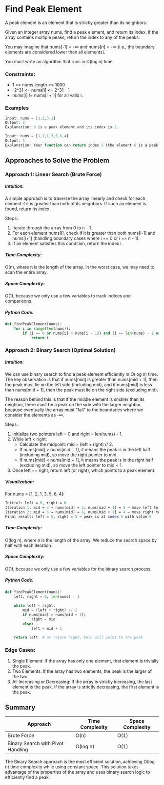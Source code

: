 # Find Peak Element
A peak element is an element that is strictly greater than its neighbors.

Given an integer array nums, find a peak element, and return its index. If the array contains multiple peaks, return the index to any of the peaks.

You may imagine that nums[-1] = -∞ and nums[n] = -∞ (i.e., the boundary elements are considered lower than all elements).

You must write an algorithm that runs in O(log n) time.
### Constraints:
- 1 <= nums.length <= 1000
- -2^31 <= nums[i] <= 2^31 - 1
- nums[i] != nums[i + 1] for all valid i.

### Examples
```javascript
Input: nums = [1,2,3,1]
Output: 2
Explanation: 3 is a peak element and its index is 2.

Input: nums = [1,2,1,3,5,6,4]
Output: 5
Explanation: Your function can return index 5 (the element 6 is a peak) or index 1 (the element 2 is a peak).
```

## Approaches to Solve the Problem
### Approach 1: Linear Search (Brute Force)
##### Intuition:
A simple approach is to traverse the array linearly and check for each element if it is greater than both of its neighbors. If such an element is found, return its index.

Steps:
1. Iterate through the array from 0 to n - 1.
2. For each element nums[i], check if it is greater than both nums[i-1] and nums[i+1] (handling boundary cases where i == 0 or i == n - 1).
3. If an element satisfies this condition, return the index i.
##### Time Complexity:
O(n), where n is the length of the array. In the worst case, we may need to scan the entire array.
##### Space Complexity:
O(1), because we only use a few variables to track indices and comparisons.
##### Python Code:
```python
def findPeakElement(nums):
    for i in range(len(nums)):
        if (i == 0 or nums[i] > nums[i - 1]) and (i == len(nums) - 1 or nums[i] > nums[i + 1]):
            return i
```
### Approach 2: Binary Search (Optimal Solution)
##### Intuition: 
We can use binary search to find a peak element efficiently in O(log n) time. The key observation is that if nums[mid] is greater than nums[mid + 1], then the peak must lie on the left side (including mid), and if nums[mid] is less than nums[mid + 1], then the peak must lie on the right side (excluding mid).

The reason behind this is that if the middle element is smaller than its neighbor, there must be a peak on the side with the larger neighbor, because eventually the array must "fall" to the boundaries where we consider the elements as -∞.

Steps:
1. Initialize two pointers left = 0 and right = len(nums) - 1.
2. While left < right:
   - Calculate the midpoint: mid = (left + right) // 2.
   - If nums[mid] > nums[mid + 1], it means the peak is in the left half (including mid), so move the right pointer to mid.
   - If nums[mid] < nums[mid + 1], it means the peak is in the right half (excluding mid), so move the left pointer to mid + 1.
3. Once left == right, return left (or right), which points to a peak element.
##### Visualization:
For nums = [1, 2, 1, 3, 5, 6, 4]:

```perl
Initial: left = 0, right = 6
Iteration 1: mid = 3 → nums[mid] = 3, nums[mid + 1] = 5 → move left to mid + 1
Iteration 2: mid = 5 → nums[mid] = 6, nums[mid + 1] = 4 → move right to mid
Final result: left = 5, right = 5 → peak is at index 5 with value 6
```
##### Time Complexity:
O(log n), where n is the length of the array. We reduce the search space by half with each iteration.
##### Space Complexity:
O(1), because we only use a few variables for the binary search process.
##### Python Code:
```python
def findPeakElement(nums):
    left, right = 0, len(nums) - 1
    
    while left < right:
        mid = (left + right) // 2
        if nums[mid] > nums[mid + 1]:
            right = mid
        else:
            left = mid + 1
    
    return left  # or return right, both will point to the peak
```
### Edge Cases:
1. Single Element: If the array has only one element, that element is trivially the peak.
2. Two Elements: If the array has two elements, the peak is the larger of the two.
3. All Increasing or Decreasing: If the array is strictly increasing, the last element is the peak. If the array is strictly decreasing, the first element is the peak.
## Summary

| Approach                         | Time Complexity | Space Complexity |
|-----------------------------------|-----------------|------------------|
| Brute Force                    | O(n)      | O(1)             |
| Binary Search with Pivot Handling	                          | 	O(log n)            | O(1)             |

The Binary Search approach is the most efficient solution, achieving O(log n) time complexity while using constant space. This solution takes advantage of the properties of the array and uses binary search logic to efficiently find a peak.